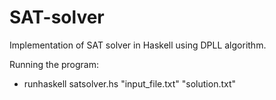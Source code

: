 # SAT-solver
Implementation of SAT solver in Haskell using DPLL algorithm.

Running the program:
* runhaskell satsolver.hs "input_file.txt" "solution.txt"
